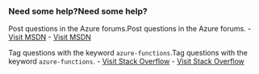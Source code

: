 ### <a name="need-some-help"></a><span data-ttu-id="0f3fe-101">Need some help?</span><span class="sxs-lookup"><span data-stu-id="0f3fe-101">Need some help?</span></span>
<span data-ttu-id="0f3fe-102">Post questions in the Azure forums.</span><span class="sxs-lookup"><span data-stu-id="0f3fe-102">Post questions in the Azure forums.</span></span><span data-ttu-id="0f3fe-103"> - [Visit MSDN](http://go.microsoft.com/fwlink/?LinkId=780719)</span><span class="sxs-lookup"><span data-stu-id="0f3fe-103"> - [Visit MSDN](http://go.microsoft.com/fwlink/?LinkId=780719)</span></span>

<span data-ttu-id="0f3fe-104">Tag questions with the keyword `azure-functions`.</span><span class="sxs-lookup"><span data-stu-id="0f3fe-104">Tag questions with the keyword `azure-functions`.</span></span><span data-ttu-id="0f3fe-105"> - [Visit Stack Overflow](http://stackoverflow.com/questions/tagged/azure-functions)</span><span class="sxs-lookup"><span data-stu-id="0f3fe-105"> - [Visit Stack Overflow](http://stackoverflow.com/questions/tagged/azure-functions)</span></span>

